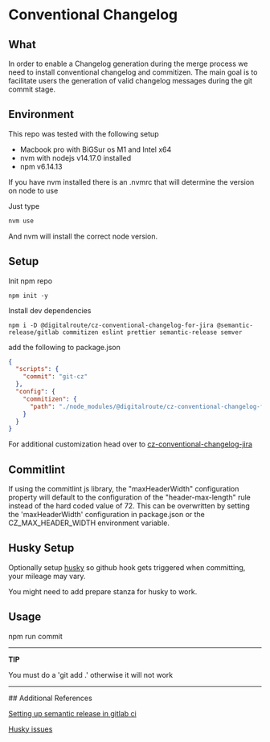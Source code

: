# Conventional Changelog

## What

In order to enable a Changelog generation during the merge process we need to install conventional changelog and commitizen. The main goal is to facilitate users the generation of valid changelog messages during the git commit stage.

## Environment

This repo was tested with the following setup

* Macbook pro with BiGSur os M1 and Intel x64
* nvm with nodejs v14.17.0 installed
* npm v6.14.13

If you have nvm installed there is an .nvmrc that will determine the version on node to use

Just type

```bash
nvm use
```

And nvm will install the correct node version.

## Setup

Init npm repo

```shell
npm init -y
````

Install dev dependencies

```shell
npm i -D @digitalroute/cz-conventional-changelog-for-jira @semantic-release/gitlab commitizen eslint prettier semantic-release semver
```

add the following to package.json

```json
{
  "scripts": {
    "commit": "git-cz"
  },
  "config": {
    "commitizen": {
      "path": "./node_modules/@digitalroute/cz-conventional-changelog-for-jira"
    }
  }
}
```

For additional customization head over to [cz-conventional-changelog-jira](https://github.com/digitalroute/cz-conventional-changelog-for-jira)

## Commitlint

If using the commitlint js library, the "maxHeaderWidth" configuration property will default to the configuration of the "header-max-length" rule instead of the hard coded value of 72. This can be overwritten by setting the 'maxHeaderWidth' configuration in package.json or the CZ_MAX_HEADER_WIDTH environment variable.

## Husky Setup

Optionally setup [husky](https://typicode.github.io/husky/#/) so github hook gets triggered when committing, your mileage may vary.

You might need to add prepare stanza for husky to work.

## Usage

npm run commit

---
**TIP**

You must do a 'git add .' otherwise it will not work

---


## Additional References

[Setting up semantic release in gitlab ci](https://semantic-release.gitbook.io/semantic-release/recipes/recipes/gitlab-ci)

[Husky issues](https://github.com/typicode/husky/issues/862)